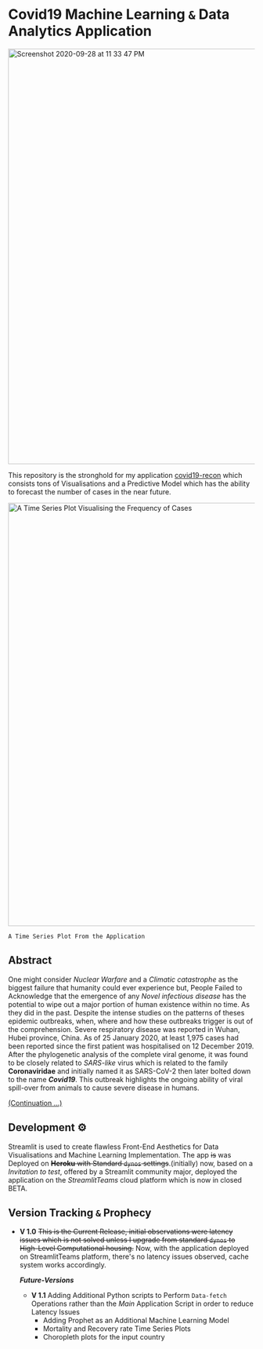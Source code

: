 # Covid19 Machine Learning ``&`` Data Analytics Application

[<img width="847" alt="Screenshot 2020-09-28 at 11 33 47 PM" src="https://user-images.githubusercontent.com/45916202/94586075-6f47d900-029e-11eb-8970-507b155f0ea5.png">](https://bit.ly/3kYHCW5)


This repository is the stronghold for my application [covid19-recon](https://bit.ly/3kYHCW5) which consists tons of Visualisations
and a Predictive Model which has the ability to forecast the number of cases in the near future.


<img width="863" alt="A Time Series Plot Visualising the Frequency of Cases" src="https://user-images.githubusercontent.com/45916202/94586701-2c3a3580-029f-11eb-92e3-36c41c00147b.png">

```A Time Series Plot From the Application ```

## Abstract

One might consider _Nuclear Warfare_ and a _Climatic catastrophe_ as the biggest failure that humanity could ever experience but, People Failed to Acknowledge that the emergence of any _Novel infectious disease_ has the potential to wipe out a major portion of human existence within no time. As they did in the past. Despite the intense studies on the patterns of theses epidemic outbreaks, when, where and how these outbreaks trigger is out of the comprehension. Severe respiratory disease was reported in Wuhan, Hubei province, China. As of 25 January 2020, at least 1,975 cases had been reported since the first patient was hospitalised on 12 December 2019. After the phylogenetic analysis of the complete viral genome, it was found to be closely related to _SARS-like_ virus which is related to the family **Coronaviridae** and initially named it as SARS-CoV-2 then later bolted down to the name **_Covid19_**. This outbreak highlights the ongoing ability of viral spill-over from animals to cause severe disease in humans.

[(Continuation ...)](https://medium.com/swlh/covid-19-data-analysis-from-the-inception-to-predicting-the-uncertain-future-through-machine-ef4c3f0371bc)


## Development ⚙️
Streamlit is used to create flawless Front-End Aesthetics for Data Visualisations and Machine Learning Implementation. The app ~~is~~ was Deployed on ~~**Heroku** with Standard ```dynos``` settings~~.(initially) now, based on a *Invitation to test*, offered by a Streamlit community major, deployed the application on the _StreamlitTeams_ cloud platform which is now in closed BETA. 

## Version Tracking ```&``` Prophecy

- **V 1.0** ~~This is the Current Release, initial observations were latency issues which is not solved unless I upgrade from standard ```dynos``` to High-Level Computational housing.~~ 
    Now, with the application deployed on StreamlitTeams platform, there's no latency issues observed, cache system works accordingly. 
  
  _**Future-Versions**_
    - **V 1.1** Adding Additional Python scripts to Perform ``Data-fetch`` Operations rather than the _Main_ Application Script in order to reduce Latency Issues 
      - Adding Prophet as an Additional Machine Learning Model
      - Mortality and Recovery rate Time Series Plots 
      - Choropleth plots for the input country 
      




